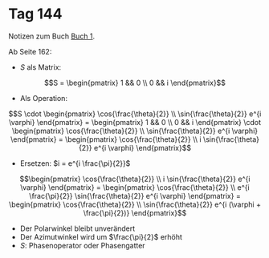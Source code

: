 # Tag 144

Notizen zum Buch [Buch 1](../Buch1.md).

Ab Seite 162:
* $S$ als Matrix:
```math
S =
\begin{pmatrix}
1 && 0 \\
0 && i
\end{pmatrix}
```

* Als Operation:
```math
S
\cdot
\begin{pmatrix}
\cos{\frac{\theta}{2}} \\
\sin{\frac{\theta}{2}} e^{i \varphi}
\end{pmatrix}
=
\begin{pmatrix}
1 && 0 \\
0 && i
\end{pmatrix}
\cdot
\begin{pmatrix}
\cos{\frac{\theta}{2}} \\
\sin{\frac{\theta}{2}} e^{i \varphi}
\end{pmatrix}
=
\begin{pmatrix}
\cos{\frac{\theta}{2}} \\
i \sin{\frac{\theta}{2}} e^{i \varphi}
\end{pmatrix}
```

* Ersetzen: $i = e^{i \frac{\pi}{2}}$
```math
\begin{pmatrix}
\cos{\frac{\theta}{2}} \\
i \sin{\frac{\theta}{2}} e^{i \varphi}
\end{pmatrix}
=
\begin{pmatrix}
\cos{\frac{\theta}{2}} \\
e^{i \frac{\pi}{2}} \sin{\frac{\theta}{2}} e^{i \varphi}
\end{pmatrix}
=
\begin{pmatrix}
\cos{\frac{\theta}{2}} \\
\sin{\frac{\theta}{2}} e^{i (\varphi + \frac{\pi}{2})}
\end{pmatrix}
```

* Der Polarwinkel bleibt unverändert
* Der Azimutwinkel wird um $\frac{\pi}{2}$ erhöht
* $S$: Phasenoperator oder Phasengatter
